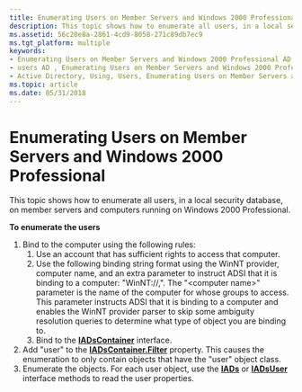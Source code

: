 ```yaml
---
title: Enumerating Users on Member Servers and Windows 2000 Professional
description: This topic shows how to enumerate all users, in a local security database, on member servers and computers running on Windows 2000 Professional.
ms.assetid: 56c20e8a-2861-4cd9-8058-271c89db7ec9
ms.tgt_platform: multiple
keywords:
- Enumerating Users on Member Servers and Windows 2000 Professional AD
- users AD , Enumerating Users on Member Servers and Windows 2000 Professional
- Active Directory, Using, Users, Enumerating Users on Member Servers and Windows 2000 Professional
ms.topic: article
ms.date: 05/31/2018
---
```


# Enumerating Users on Member Servers and Windows 2000 Professional

This topic shows how to enumerate all users, in a local security database, on member servers and computers running on Windows 2000 Professional.

**To enumerate the users**

1.  Bind to the computer using the following rules:
    1.  Use an account that has sufficient rights to access that computer.
    2.  Use the following binding string format using the WinNT provider, computer name, and an extra parameter to instruct ADSI that it is binding to a computer: "WinNT://<computer name>,<computer>". The "&lt;computer name&gt;" parameter is the name of the computer for whose groups to access. This parameter instructs ADSI that it is binding to a computer and enables the WinNT provider parser to skip some ambiguity resolution queries to determine what type of object you are binding to.
    3.  Bind to the [**IADsContainer**](/windows/desktop/api/iads/nn-iads-iadscontainer) interface.
2.  Add "user" to the [**IADsContainer.Filter**](/windows/desktop/ADSI/iadscontainer-property-methods) property. This causes the enumeration to only contain objects that have the "user" object class.
3.  Enumerate the objects. For each user object, use the [**IADs**](/windows/desktop/api/iads/nn-iads-iads) or [**IADsUser**](/windows/desktop/api/iads/nn-iads-iadsuser) interface methods to read the user properties.

 

 
